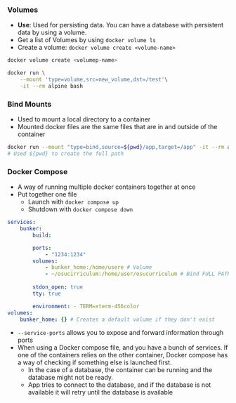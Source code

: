 ### Volumes
* **Use**: Used for persisting data. You can have a database with persistent data by using a volume.
* Get a list of Volumes by using `docker volume ls`
* Create a volume: `docker volume create <volume-name>`
```bash
docker volume create <volumep-name>

docker run \
	--mount 'type=volume,src=new_volume,dst=/test'\
	-it --rm alpine bash
```

### Bind Mounts
* Used to mount a local directory to a container
* Mounted docker files are the same files that are in and outside of the container
```bash
docker run --mount "type=bind,source=${pwd}/app,target=/app" -it --rm apline sh 
# Used ${pwd} to create the full path
```

### Docker Compose
* A way of running multiple docker containers together at once
* Put together one file
	* Launch with `docker compose up`
	* Shutdown with `docker compose down`

```yaml
services:
	bunker:
		build:

		ports:
			- "1234:1234"
		volumes:
			- bunker_home:/home/usere # Volume
			- ~/osucirriculum:/home/user/osucurriculum # Bind FULL PATH
		
		stdon_open: true
		tty: true

		environment: - TERM=xterm-456color
volumes:
	bunker_home: {} # Creates a default volume if they don't exist
```
* `--service-ports` allows you to expose and forward information through ports
* When using a Docker compose file, and you have a bunch of services. If one of the containers relies on the other container, Docker compose has a way of checking if something else is launched first.
	* In the case of a database, the container can be running and the database might not be ready.
	* App tries to connect to the database, and if the database is not available it will retry until the database is available
